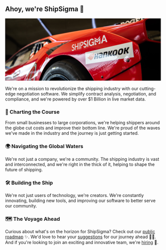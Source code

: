 ## Ahoy, we're ShipSigma 👋

![ShipSigma Banner](./../shipsigma.png)

We're on a mission to revolutionize the shipping industry with our cutting-edge negotiation software. We simplify contract analysis, negotiation, and compliance, and we're powered by over $1 Billion in live market data. 

### 🚢 Charting the Course

From small businesses to large corporations, we're helping shippers around the globe cut costs and improve their bottom line. We're proud of the waves we've made in the industry and the journey is just getting started.

### 🌍 Navigating the Global Waters

We're not just a company, we're a community. The shipping industry is vast and interconnected, and we're right in the thick of it, helping to shape the future of shipping.

### 🛠️ Building the Ship

We're not just users of technology, we're creators. We're constantly innovating, building new tools, and improving our software to better serve our community.

### 🗺️ The Voyage Ahead

Curious about what's on the horizon for ShipSigma? Check out our [public roadmap](link_to_roadmap) ✨. We'd love to hear your [suggestions](link_to_feedback) for our journey ahead 🙇‍♂️. And if you're looking to join an exciting and innovative team, we're [hiring](https://shipsigma.com/careers) 🙌.
